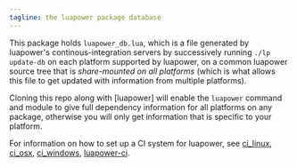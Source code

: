 ```yaml
---
tagline: the luapower package database
---
```


This package holds `luapower_db.lua`, which is a file generated by luapower's
continous-integration servers by successively running `./lp update-db`
on each platform supported by luapower, on a common luapower source tree that
is _share-mounted on all platforms_ (which is what allows this file to get
updated with information from multiple platforms).

Cloning this repo along with [luapower] will enable the `luapower` command
and module to give full dependency information for all platforms on any
package, otherwise you will only get information that is specific to your
platform.

For information on how to set up a CI system for luapower, see
[ci_linux], [ci_osx], [ci_windows], [luapower-ci].


[ci_linux]:      https://github.com/luapower/ci_linux
[ci_osx]:        https://github.com/luapower/ci_osx
[ci_windows]:    https://github.com/luapower/ci_windows
[luapower-ci]:   https://github.com/luapower/luapower-ci
